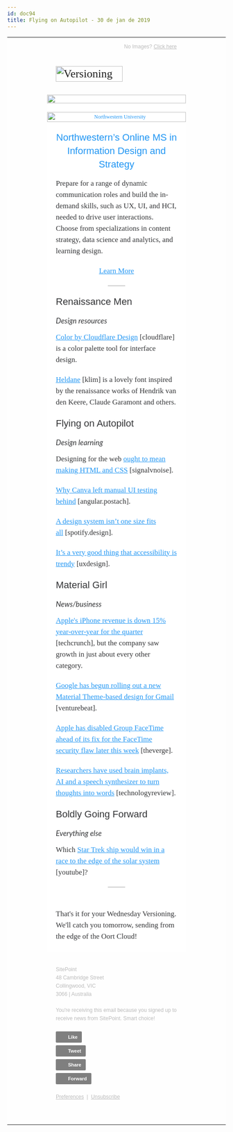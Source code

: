 ```yaml
---
id: doc94
title: Flying on Autopilot - 30 de jan de 2019
---
```


<div style="margin:0;padding:0">

 <table class="m_7276097141667243753wrapper" style="border-collapse:collapse;table-layout:fixed;min-width:320px;width:100%;background-color:#fefefe" cellpadding="0" cellspacing="0" role="presentation"><tbody><tr><td>
      <div role="banner">
        <div class="m_7276097141667243753preheader" style="Margin:0 auto;max-width:560px;min-width:280px;width:280px;width:calc(28000% - 167440px)">
          <div style="border-collapse:collapse;display:table;width:100%">
          
  <div class="m_7276097141667243753snippet" style="display:table-cell;Float:left;font-size:12px;line-height:19px;max-width:280px;min-width:140px;width:140px;width:calc(14000% - 78120px);padding:10px 0 5px 0;color:#bbb;font-family:sans-serif">
              
   </div>
          
   <div class="m_7276097141667243753webversion" style="display:table-cell;Float:left;font-size:12px;line-height:19px;max-width:280px;min-width:139px;width:139px;width:calc(14100% - 78680px);padding:10px 0 5px 0;text-align:right;color:#bbb;font-family:sans-serif">
              <p style="Margin-top:0;Margin-bottom:0">No Images? <a style="text-decoration:underline;color:#bbb" href="https://go.sitepoint.com/t/y-e-khhjyuy-tdildkqji-c/" target="_blank" data-saferedirecturl="https://www.google.com/url?q=https://go.sitepoint.com/t/y-e-khhjyuy-tdildkqji-c/&amp;source=gmail&amp;ust=1609803325509000&amp;usg=AFQjCNGE5Q0UXiddw33nrcOuxrVFi9ea0w">Click here</a></p>
            </div>
          
   </div>
        </div>
        <div class="m_7276097141667243753header" style="Margin:0 auto;max-width:600px;min-width:320px;width:320px;width:calc(28000% - 167400px)" id="m_7276097141667243753emb-email-header-container">
        
   <div class="m_7276097141667243753logo" style="font-size:26px;line-height:32px;Margin-top:30px;Margin-bottom:30px;color:#202020;font-family:Merriweather,Georgia,serif;Margin-left:20px;Margin-right:20px" align="center">
            <div align="left" id="m_7276097141667243753emb-email-header"><a style="text-decoration:none;color:#202020" href="https://go.sitepoint.com/t/y-l-khhjyuy-tdildkqji-r/" target="_blank" data-saferedirecturl="https://www.google.com/url?q=https://go.sitepoint.com/t/y-l-khhjyuy-tdildkqji-r/&amp;source=gmail&amp;ust=1609803325509000&amp;usg=AFQjCNGzDG5QB9PT9DTHTv2KyiovSSaGjg"><img style="display:block;height:auto;width:100%;border:0;max-width:154px" src="https://ci3.googleusercontent.com/proxy/3ELLv_afgrQTJ4eVkLbGrlVrDQUB7MH9QMGI3Nyt1_TdBkKFYKUiO7D6lbbgAJznraIGRKp8zw0yqfzTiVPz3xuHcg2RH1eEyaEr21YOlOclFS31-LefUw08Tg=s0-d-e1-ft#http://i1.cmail19.com/ei/y/EC/89E/D76/114301/csfinal/SitePointLogo2x.png" alt="Versioning" width="154" class="CToWUd"></a></div>
          </div>
        
   </div>
      </div>
      <div role="section">
      <div class="m_7276097141667243753layout m_7276097141667243753one-col m_7276097141667243753fixed-width" style="Margin:0 auto;max-width:600px;min-width:320px;width:320px;width:calc(28000% - 167400px);word-wrap:break-word;word-break:break-word">
        <div class="m_7276097141667243753layout__inner" style="border-collapse:collapse;display:table;width:100%;background-color:#ffffff">
        
   <div class="m_7276097141667243753column" style="text-align:left;color:#353638;font-size:17px;line-height:26px;font-family:Merriweather,Georgia,serif;max-width:600px;min-width:320px;width:320px;width:calc(28000% - 167400px)">
        
   <div style="font-size:12px;font-style:normal;font-weight:normal;line-height:19px" align="center">
          <img style="border:0;display:block;height:auto;width:100%;max-width:409px" alt="" width="409" src="https://ci6.googleusercontent.com/proxy/bPQ93vo60GCqOmDOpKuYSZpvui6nH-OOvsWkdVovn7fT1C-WZxJe6T356i8ct-FZ8Dk57bJm1Ru2mJMD2z6S0ENxfEcXdEnxYjAwepfGWu_cu6qLVMj20tKqYAI0zLiIJYH8dKWXQjPJ2Ud9Y50LWw=s0-d-e1-ft#http://i1.cmail19.com/ei/y/EC/89E/D76/114302/csfinal/versioning-design2x-990b6d000005143c.png" class="CToWUd a6T" tabindex="0"><div class="a6S" dir="ltr" style="opacity: 0.01;"><div id=":59u" class="T-I J-J5-Ji aQv T-I-ax7 L3 a5q" title="Fazer o download" role="button" tabindex="0" aria-label="Fazer o download do anexo " data-tooltip-class="a1V"><div class="wkMEBb"><div class="aSK J-J5-Ji aYr"></div></div></div></div>
        </div>
      
   <div style="font-size:12px;font-style:normal;font-weight:normal;line-height:19px;Margin-top:20px" align="center">
          <a style="text-decoration:underline;color:#2196f3" href="https://go.sitepoint.com/t/y-l-khhjyuy-tdildkqji-y/" target="_blank" data-saferedirecturl="https://www.google.com/url?q=https://go.sitepoint.com/t/y-l-khhjyuy-tdildkqji-y/&amp;source=gmail&amp;ust=1609803325509000&amp;usg=AFQjCNH9GyjMKbNuu8vbrNNk7vEW9JRw7Q"><img style="border:0;display:block;height:auto;width:100%;max-width:540px" alt="Northwestern University" width="540" src="https://ci3.googleusercontent.com/proxy/Ly-asLdpQIZALB1gqWtWVTiAMzn5d4QylJHjDmYy08CBWIYoBXZehMc_ZzieyJEsCEMRTEji0Z5nlrtqgdA3V59xhHiY0zA0KtNVhLHI84313SRxuomBx7idC9jM5t5uI2rDTxE1nS7ff255=s0-d-e1-ft#http://i2.cmail19.com/ei/y/EC/89E/D76/114302/csfinal/IDS_540x300_Img-990000051404513c.gif" class="CToWUd"></a>
        </div>
      
   <div style="Margin-left:20px;Margin-right:20px;Margin-top:20px">
      <div>
        <h2 style="Margin-top:0;Margin-bottom:0;font-style:normal;font-weight:normal;color:#353638;font-size:22px;line-height:31px;font-family:sans-serif;text-align:center"><a style="text-decoration:none;color:#2196f3" href="https://go.sitepoint.com/t/y-l-khhjyuy-tdildkqji-j/" target="_blank" data-saferedirecturl="https://www.google.com/url?q=https://go.sitepoint.com/t/y-l-khhjyuy-tdildkqji-j/&amp;source=gmail&amp;ust=1609803325510000&amp;usg=AFQjCNEINNaCdEoDG9V_49OrFy9_AhM0FA">Northwestern’s Online MS in Information Design and Strategy</a></h2><p style="Margin-top:16px;Margin-bottom:0">Prepare for a range of dynamic communication roles and build the in-demand skills, such as UX, UI, and HCI, needed to drive user interactions. Choose from specializations in content strategy, data science and analytics, and learning design.</p><p style="Margin-top:20px;Margin-bottom:20px;text-align:center"><a style="text-decoration:underline;color:#2196f3" href="https://go.sitepoint.com/t/y-l-khhjyuy-tdildkqji-t/" target="_blank" data-saferedirecturl="https://www.google.com/url?q=https://go.sitepoint.com/t/y-l-khhjyuy-tdildkqji-t/&amp;source=gmail&amp;ust=1609803325510000&amp;usg=AFQjCNGGwxP9XJhMZVCSMB4AY1qYc2v3EA">Learn More</a></p>
      </div>
    </div>
        
   <div style="Margin-left:20px;Margin-right:20px">
      <div class="m_7276097141667243753divider" style="display:block;font-size:2px;line-height:2px;Margin-left:auto;Margin-right:auto;width:40px;background-color:#cbcbcb;Margin-bottom:20px">&nbsp;</div>
    </div>
        
   <div style="Margin-left:20px;Margin-right:20px">
      <div>
        <h2 style="Margin-top:0;Margin-bottom:0;font-style:normal;font-weight:normal;color:#353638;font-size:22px;line-height:31px;font-family:sans-serif">Renaissance Men</h2><h3 style="Margin-top:16px;Margin-bottom:0;font-style:normal;font-weight:normal;color:#353638;font-size:17px;line-height:26px;font-family:Lato,Tahoma,sans-serif"><em>Design resources</em></h3><p style="Margin-top:12px;Margin-bottom:0"><a style="text-decoration:underline;color:#2196f3" href="https://go.sitepoint.com/t/y-l-khhjyuy-tdildkqji-i/" target="_blank" data-saferedirecturl="https://www.google.com/url?q=https://go.sitepoint.com/t/y-l-khhjyuy-tdildkqji-i/&amp;source=gmail&amp;ust=1609803325510000&amp;usg=AFQjCNFOVuI200-khXTfdO8ZjymLCACm_g">Color by Cloudflare Design</a> [cloudflare] is a color palette tool for interface design.</p><p style="Margin-top:20px;Margin-bottom:0"><a style="text-decoration:underline;color:#2196f3" href="https://go.sitepoint.com/t/y-l-khhjyuy-tdildkqji-d/" target="_blank" data-saferedirecturl="https://www.google.com/url?q=https://go.sitepoint.com/t/y-l-khhjyuy-tdildkqji-d/&amp;source=gmail&amp;ust=1609803325510000&amp;usg=AFQjCNGaZz1uSM9QjO7eSewG6l9O70gz0Q">Heldane</a>&nbsp;[klim] is a lovely font inspired by the renaissance works of Hendrik van den Keere, Claude Garamont and others.</p><h2 style="Margin-top:20px;Margin-bottom:0;font-style:normal;font-weight:normal;color:#353638;font-size:22px;line-height:31px;font-family:sans-serif">Flying on Autopilot</h2><h3 style="Margin-top:16px;Margin-bottom:0;font-style:normal;font-weight:normal;color:#353638;font-size:17px;line-height:26px;font-family:Lato,Tahoma,sans-serif"><em>Design learning</em></h3><p style="Margin-top:12px;Margin-bottom:0">Designing for the web <a style="text-decoration:underline;color:#2196f3" href="https://go.sitepoint.com/t/y-l-khhjyuy-tdildkqji-h/" target="_blank" data-saferedirecturl="https://www.google.com/url?q=https://go.sitepoint.com/t/y-l-khhjyuy-tdildkqji-h/&amp;source=gmail&amp;ust=1609803325510000&amp;usg=AFQjCNGsXMqfK3ySOr6th9NTKxooCFgc4A">ought to mean making HTML and CSS</a> [signalvnoise].</p><p style="Margin-top:20px;Margin-bottom:0"><a style="text-decoration:underline;color:#2196f3" href="https://go.sitepoint.com/t/y-l-khhjyuy-tdildkqji-k/" target="_blank" data-saferedirecturl="https://www.google.com/url?q=https://go.sitepoint.com/t/y-l-khhjyuy-tdildkqji-k/&amp;source=gmail&amp;ust=1609803325510000&amp;usg=AFQjCNFhyFPpOZ_VCy9fKzrVqlFBthG0sQ">Why Canva left manual UI testing behind</a>&nbsp;[angular.postach].</p><p style="Margin-top:20px;Margin-bottom:0"><a style="text-decoration:underline;color:#2196f3" href="https://go.sitepoint.com/t/y-l-khhjyuy-tdildkqji-u/" target="_blank" data-saferedirecturl="https://www.google.com/url?q=https://go.sitepoint.com/t/y-l-khhjyuy-tdildkqji-u/&amp;source=gmail&amp;ust=1609803325510000&amp;usg=AFQjCNHryczOlxNyQ9GtC9LynrS741vGGw">A design system isn’t one size fits all</a>&nbsp;[spotify.design].</p><p style="Margin-top:20px;Margin-bottom:0"><a style="text-decoration:underline;color:#2196f3" href="https://go.sitepoint.com/t/y-l-khhjyuy-tdildkqji-o/" target="_blank" data-saferedirecturl="https://www.google.com/url?q=https://go.sitepoint.com/t/y-l-khhjyuy-tdildkqji-o/&amp;source=gmail&amp;ust=1609803325510000&amp;usg=AFQjCNHotoDgmYKHKI7FaXeABnuaFhvIjA">It’s a very good thing that accessibility is trendy</a>&nbsp;[uxdesign].</p><h2 style="Margin-top:20px;Margin-bottom:0;font-style:normal;font-weight:normal;color:#353638;font-size:22px;line-height:31px;font-family:sans-serif">Material Girl</h2><h3 style="Margin-top:16px;Margin-bottom:0;font-style:normal;font-weight:normal;color:#353638;font-size:17px;line-height:26px;font-family:Lato,Tahoma,sans-serif"><em>News/business</em></h3><p style="Margin-top:12px;Margin-bottom:0"><a style="text-decoration:underline;color:#2196f3" href="https://go.sitepoint.com/t/y-l-khhjyuy-tdildkqji-b/" target="_blank" data-saferedirecturl="https://www.google.com/url?q=https://go.sitepoint.com/t/y-l-khhjyuy-tdildkqji-b/&amp;source=gmail&amp;ust=1609803325510000&amp;usg=AFQjCNH0yE-J2Y1poQJl_gVbHxUmjaR07g">Apple's iPhone revenue is down 15% year-over-year for the quarter</a> [techcrunch], but the company saw growth in just about every other category.</p><p style="Margin-top:20px;Margin-bottom:0"><a style="text-decoration:underline;color:#2196f3" href="https://go.sitepoint.com/t/y-l-khhjyuy-tdildkqji-n/" target="_blank" data-saferedirecturl="https://www.google.com/url?q=https://go.sitepoint.com/t/y-l-khhjyuy-tdildkqji-n/&amp;source=gmail&amp;ust=1609803325510000&amp;usg=AFQjCNFe1kdhlph-jmLbfMa7BJaXYJpiGA">Google has begun rolling out a new Material Theme-based design for Gmail</a> [venturebeat].</p><p style="Margin-top:20px;Margin-bottom:0"><a style="text-decoration:underline;color:#2196f3" href="https://go.sitepoint.com/t/y-l-khhjyuy-tdildkqji-p/" target="_blank" data-saferedirecturl="https://www.google.com/url?q=https://go.sitepoint.com/t/y-l-khhjyuy-tdildkqji-p/&amp;source=gmail&amp;ust=1609803325510000&amp;usg=AFQjCNFwKqpIDw7JCHjYXjN6Qk3IeklcJQ">Apple has disabled Group FaceTime ahead of its fix for the FaceTime security flaw later this week</a> [theverge].</p><p style="Margin-top:20px;Margin-bottom:0"><a style="text-decoration:underline;color:#2196f3" href="https://go.sitepoint.com/t/y-l-khhjyuy-tdildkqji-x/" target="_blank" data-saferedirecturl="https://www.google.com/url?q=https://go.sitepoint.com/t/y-l-khhjyuy-tdildkqji-x/&amp;source=gmail&amp;ust=1609803325510000&amp;usg=AFQjCNGZjbSXZtMn30mWzOLmEzyoBh93bw">Researchers have used brain implants, AI and a speech synthesizer to turn thoughts into words</a> [technologyreview].</p><h2 style="Margin-top:20px;Margin-bottom:0;font-style:normal;font-weight:normal;color:#353638;font-size:22px;line-height:31px;font-family:sans-serif">Boldly Going Forward</h2><h3 style="Margin-top:16px;Margin-bottom:0;font-style:normal;font-weight:normal;color:#353638;font-size:17px;line-height:26px;font-family:Lato,Tahoma,sans-serif"><em>Everything else</em></h3><p style="Margin-top:12px;Margin-bottom:20px">Which <a style="text-decoration:underline;color:#2196f3" href="https://go.sitepoint.com/t/y-l-khhjyuy-tdildkqji-m/" target="_blank" data-saferedirecturl="https://www.google.com/url?q=https://go.sitepoint.com/t/y-l-khhjyuy-tdildkqji-m/&amp;source=gmail&amp;ust=1609803325510000&amp;usg=AFQjCNFnchi4sbGGmQut6KpTVtz4_zUwfw">Star Trek ship would win in a race to the edge of the solar system</a> [youtube]?</p>
      </div>
    </div>
        
   <div style="Margin-left:20px;Margin-right:20px;Margin-bottom:24px">
      <div class="m_7276097141667243753divider" style="display:block;font-size:2px;line-height:2px;Margin-left:auto;Margin-right:auto;width:40px;background-color:#cbcbcb">&nbsp;</div>
    </div>
        
   </div>
        
   </div>
      </div>
  
   <div class="m_7276097141667243753layout m_7276097141667243753one-col m_7276097141667243753fixed-width" style="Margin:0 auto;max-width:600px;min-width:320px;width:320px;width:calc(28000% - 167400px);word-wrap:break-word;word-break:break-word">
        <div class="m_7276097141667243753layout__inner" style="border-collapse:collapse;display:table;width:100%;background-color:#ffffff">
        
   <div class="m_7276097141667243753column" style="text-align:left;color:#353638;font-size:17px;line-height:26px;font-family:Merriweather,Georgia,serif;max-width:600px;min-width:320px;width:320px;width:calc(28000% - 167400px)">
        
   <div style="Margin-left:20px;Margin-right:20px;Margin-top:24px;Margin-bottom:24px">
      <div>
        <p style="Margin-top:0;Margin-bottom:0">That's it for your Wednesday Versioning. We'll catch you tomorrow, sending from the edge of the Oort Cloud!</p>
      </div>
    </div>
        
   </div>
        
   </div>
      </div>
  
   <div style="line-height:20px;font-size:20px">&nbsp;</div>
  
      
   <div role="contentinfo">
        <div class="m_7276097141667243753layout m_7276097141667243753email-footer" style="Margin:0 auto;max-width:600px;min-width:320px;width:320px;width:calc(28000% - 167400px);word-wrap:break-word;word-break:break-word">
          <div class="m_7276097141667243753layout__inner" style="border-collapse:collapse;display:table;width:100%">
          
   <div class="m_7276097141667243753column m_7276097141667243753wide" style="text-align:left;font-size:12px;line-height:19px;color:#bbb;font-family:sans-serif;Float:left;max-width:400px;min-width:320px;width:320px;width:calc(8000% - 47600px)">
              <div style="Margin-left:20px;Margin-right:20px;Margin-top:10px;Margin-bottom:10px">
                
   <div style="font-size:12px;line-height:19px">
                  <div>SitePoint<br>
48 Cambridge Street<br>
Collingwood, VIC<br>
3066 | Australia</div>
                </div>
                <div style="font-size:12px;line-height:19px;Margin-top:18px">
                  <div>You're receiving this email because you signed up to receive news from SitePoint. Smart choice!</div>
                </div>
                
   </div>
            </div>
          
   <div class="m_7276097141667243753column m_7276097141667243753narrow" style="text-align:left;font-size:12px;line-height:19px;color:#bbb;font-family:sans-serif;Float:left;max-width:320px;min-width:200px;width:320px;width:calc(72200px - 12000%)">
              <div style="Margin-left:20px;Margin-right:20px;Margin-top:10px;Margin-bottom:10px">
                <div class="m_7276097141667243753footer__share-button">
                  <div style="Margin-bottom:6px">
                    <a style="text-decoration:none;color:#ffffff;border-radius:2px;display:inline-block;font-size:11px;font-weight:bold;line-height:19px;text-align:left;border-style:solid;border-width:4px 7px 3px 4px;background-color:#7f7f7f;border-color:#7f7f7f" href="https://go.sitepoint.com/t/y-fb-khhjyuy-tdildkqji-q/" rel="cs_facebox" target="_blank" data-saferedirecturl="https://www.google.com/url?q=https://go.sitepoint.com/t/y-fb-khhjyuy-tdildkqji-q/&amp;source=gmail&amp;ust=1609803325510000&amp;usg=AFQjCNEwzXJZWh437sD7bNyUj_btbKtQ9g">
                      &nbsp;<img style="border:0;display:inline-block;margin-right:2px;vertical-align:-3px" src="https://ci4.googleusercontent.com/proxy/oud_HmpYHUA-m8Gfmyor-WI-IlvJtmS-jv3yBYIjRnpoUxewAMuz5CSNYmdf4aZMrsY-x-kxgaBZdlpDoAouDSafHLm3dJpORV7T0ST5UJ7_n6moLLaiQ3OAVsStjniAIbgv1eT9=s0-d-e1-ft#http://i9.cmail19.com/static/eb/master/13-the-blueprint-3/images/fblike-icon@2x.png" width="16" height="16" border="0" alt="" class="CToWUd">
                      <span style="font-size:11px">Like&nbsp;</span>
                    </a>
                  </div>
                  <div style="Margin-bottom:6px">
                    <a style="text-decoration:none;color:#ffffff;border-radius:2px;display:inline-block;font-size:11px;font-weight:bold;line-height:19px;text-align:left;border-style:solid;border-width:4px 7px 3px 4px;background-color:#7f7f7f;border-color:#7f7f7f" href="https://go.sitepoint.com/t/y-tw-khhjyuy-tdildkqji-g/" target="_blank" data-saferedirecturl="https://www.google.com/url?q=https://go.sitepoint.com/t/y-tw-khhjyuy-tdildkqji-g/&amp;source=gmail&amp;ust=1609803325510000&amp;usg=AFQjCNFTEzLMLXkqK8IvnXCXoXIkYCNFsg">
                      &nbsp;<img style="border:0;display:inline-block;margin-right:2px;vertical-align:-3px" src="https://ci6.googleusercontent.com/proxy/sebwuqPjW0CQWICR85s3QwF7YBexNXbLFB4keKewu94qsbWzZokeZAq0Z5BaUAj4EyV6rb4oxHe9HL6PjQ6SRfZv2IGIUnx52ihqSrXQsC9HBcNVbtUbognyt3xQknPvNFiOkMEk=s0-d-e1-ft#http://i10.cmail19.com/static/eb/master/13-the-blueprint-3/images/tweet-icon@2x.png" width="16" height="16" border="0" alt="" class="CToWUd">
                      <span style="font-size:11px">Tweet&nbsp;</span>
                    </a>
                  </div>
                  <div style="Margin-bottom:6px">
                    <a style="text-decoration:none;color:#ffffff;border-radius:2px;display:inline-block;font-size:11px;font-weight:bold;line-height:19px;text-align:left;border-style:solid;border-width:4px 7px 3px 4px;background-color:#7f7f7f;border-color:#7f7f7f" href="https://go.sitepoint.com/t/y-li-khhjyuy-tdildkqji-w/" target="_blank" data-saferedirecturl="https://www.google.com/url?q=https://go.sitepoint.com/t/y-li-khhjyuy-tdildkqji-w/&amp;source=gmail&amp;ust=1609803325510000&amp;usg=AFQjCNEs9YcTdBnoZJ8tV2WLJr2j4SL8fA">
                      &nbsp;<img style="border:0;display:inline-block;margin-right:2px;vertical-align:-3px" src="https://ci4.googleusercontent.com/proxy/vr8FbQaisfW9SjpWbaAe0JPw-S2icXhgZNyfC6wQUGX0ezG7lFTIQeMOKSDNawrcl0AOL99KvyT5LHj5Cw6TCNorJBnM2sRvdcAqMEYLmqtn1BQXlq0KjyO62I4jWMxIVilN4TYthQ=s0-d-e1-ft#http://i1.cmail19.com/static/eb/master/13-the-blueprint-3/images/lishare-icon@2x.png" width="16" height="16" border="0" alt="" class="CToWUd">
                      <span style="font-size:11px">Share&nbsp;</span>
                    </a>
                  </div>
                  <div style="Margin-bottom:6px">
                    <a style="text-decoration:none;color:#ffffff;border-radius:2px;display:inline-block;font-size:11px;font-weight:bold;line-height:19px;text-align:left;border-style:solid;border-width:4px 7px 3px 4px;background-color:#7f7f7f;border-color:#7f7f7f" href="http://sitepointcom.forwardtomyfriend.com/y-tdildkqji-903DD735-khhjyuy-l-yd" lang="en" target="_blank" data-saferedirecturl="https://www.google.com/url?q=http://sitepointcom.forwardtomyfriend.com/y-tdildkqji-903DD735-khhjyuy-l-yd&amp;source=gmail&amp;ust=1609803325510000&amp;usg=AFQjCNFvrISSOGSbFLtWYLmPY4nd4yeC5Q">
                      &nbsp;<img style="border:0;display:inline-block;margin-right:2px;vertical-align:-3px" src="https://ci5.googleusercontent.com/proxy/9wKTc6od3Jb8Z8yeA6Xr-0LIIfiQPL-ga9dVmstn2BcZQsbzM2lP-AVdc_TLATclhLzjo3PH7KK4QpnOhw1UfxN3m3RMro1HULvpJ6anK3MF1z98JPM0TsVQBNYoElZUZPKUJ_d3Zg=s0-d-e1-ft#http://i2.cmail19.com/static/eb/master/13-the-blueprint-3/images/forward-icon@2x.png" width="16" height="16" border="0" alt="" class="CToWUd">
                      <span style="font-size:11px">Forward&nbsp;</span>
                    </a>
                  </div>
                </div>
              </div>
            </div>
          
   </div>
        </div>
        <div class="m_7276097141667243753layout m_7276097141667243753one-col m_7276097141667243753email-footer" style="Margin:0 auto;max-width:600px;min-width:320px;width:320px;width:calc(28000% - 167400px);word-wrap:break-word;word-break:break-word">
          <div class="m_7276097141667243753layout__inner" style="border-collapse:collapse;display:table;width:100%">
          
   <div class="m_7276097141667243753column" style="text-align:left;font-size:12px;line-height:19px;color:#bbb;font-family:sans-serif;max-width:600px;min-width:320px;width:320px;width:calc(28000% - 167400px)">
              <div style="Margin-left:20px;Margin-right:20px;Margin-top:10px;Margin-bottom:10px">
                <div style="font-size:12px;line-height:19px">
                  <span><a style="text-decoration:underline;color:#bbb" href="https://sitepointcom.updatemyprofile.com/y-khhjyuy-903DD735-tdildkqji-yh" lang="en" target="_blank" data-saferedirecturl="https://www.google.com/url?q=https://sitepointcom.updatemyprofile.com/y-khhjyuy-903DD735-tdildkqji-yh&amp;source=gmail&amp;ust=1609803325510000&amp;usg=AFQjCNGwqKtk09N6ynKPSa486CJgW7S1Gw">Preferences</a>&nbsp;&nbsp;|&nbsp;&nbsp;</span><a style="text-decoration:underline;color:#bbb" href="https://go.sitepoint.com/t/y-u-khhjyuy-tdildkqji-yk/" target="_blank" data-saferedirecturl="https://www.google.com/url?q=https://go.sitepoint.com/t/y-u-khhjyuy-tdildkqji-yk/&amp;source=gmail&amp;ust=1609803325510000&amp;usg=AFQjCNE4Uh0CZLjM12fO4d7F5Euh3rNA0A">Unsubscribe</a>
                </div>
              </div>
            </div>
          
   </div>
        </div>
      </div>
      <div style="line-height:40px;font-size:40px">&nbsp;</div>
    </div></td></tr></tbody></table>
  <img style="overflow:hidden;display:block!important;height:1px!important;width:1px!important;border:0!important;margin:0!important;padding:0!important" src="https://ci3.googleusercontent.com/proxy/b7U32vSzsAUvq0YEfP3b4tKjMJnXsiumIbl4Y7b18dhqHLOk4SOjuc0nBpmTq9MoUjWU7_e51BvCUSpF0rkdHluRtGhKEzQfqkt4Vq-xaz9T=s0-d-e1-ft#https://sitepointcom.cmail19.com/t/y-o-khhjyuy-tdildkqji/o.gif" width="1" height="1" border="0" alt="" class="CToWUd"><div class="yj6qo"></div><div class="adL">
</div></div>
